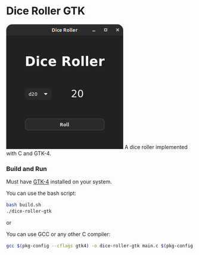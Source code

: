 # Dice Roller GTK
![](Example.png)
A dice roller implemented with C and GTK-4.

### Build and Run
Must have [GTK-4](https://www.gtk.org/) installed on your system.

You can use the bash script:
```bash
bash build.sh
./dice-roller-gtk
```

or

You can use GCC or any other C compiler:
```bash
gcc $(pkg-config --cflags gtk4) -o dice-roller-gtk main.c $(pkg-config --libs gtk4)
```